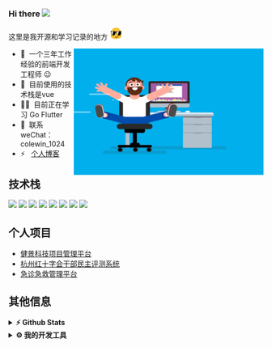 ### Hi there <img src="https://media.giphy.com/media/hvRJCLFzcasrR4ia7z/giphy.gif" width="5%">
这里是我开源和学习记录的地方 <img src="./gifs/emoji.gif" height="25" width="25" alt="GIF"/>
<br/>

<img src="./gifs/coder.gif" align="right" height="250" width="375" alt="GIF"/>

- 🔭 &nbsp;一个三年工作经验的前端开发工程师 :wink:
- 🌱 &nbsp;目前使用的技术栈是vue
- 👨‍💻 &nbsp;目前正在学习 Go Flutter
- 💬 &nbsp;联系weChat：colewin_1024
- ⚡ &nbsp; [个人博客](https://jeckwell.info)


## 技术栈

![](https://img.shields.io/badge/vue-v2.6.2/3.2.0-informational?style=flat&logo=vue.js&logoColor=green&color=2bbc8a)
![](https://img.shields.io/badge/JS-JavaScript-informational?style=flat&logo=javascript&logoColor=yellow&color=2bbc8a)
![](https://img.shields.io/badge/Axios-v0.19.0-informational?style=flat&logo=Axios&logoColor=skyblue&color=2bbc8a)
![](https://img.shields.io/badge/npm-v10.2.0-informational?style=flat&logo=npm&logoColor=red&color=2bbc8a)
![](https://img.shields.io/badge/mysql-v8.0-informational?style=flat&logo=Mysql&logoColor=yellow&color=2bbc8a)
![](https://img.shields.io/badge/golang-v1.19.0-informational?style=flat&logo=Go&logoColor=blue&color=2bbc8a)
![](https://img.shields.io/badge/gitlab-informational?style=flat&logo=gitlab&color=2bbc8a)
![](https://img.shields.io/badge/uni_app-informational?style=flat&logo=PowerBI&logoColor=blue&color=2bbc8a)



## 个人项目

-  <a target="_blank" href="http://111.0.98.212:8090">健景科技项目管理平台</a>
-  <a target="_blank" href="http://115.238.103.228:9090">杭州红十字会干部民主评测系统</a>
-  <a target="_blank" href="http://111.0.98.212:8081">急诊急救管理平台</a>


## 其他信息
<details>
  <summary><b>⚡ Github Stats</b></summary>
  <br />
  <img height="180em" src="https://github-readme-stats.vercel.app/api?username=Kevin-Jii&show_icons=true&hide_border=true&&count_private=true&include_all_commits=true" />
  <img height="180em" src="https://github-readme-stats.vercel.app/api/top-langs/?username=Kevin-Jii&exclude_repo=KNN-Image-Classification&show_icons=true&hide_border=true&layout=compact&langs_count=8"/>
</details>

<details>
  <br />
  <summary><b>⚙️ 我的开发工具</b></summary>
  	<ul>
  	    <li><b>系统:</b> MacOS 13 Ventura & windows 11</li>
	    <li><b>笔记本: </b> Macbook Pro M3 & windows 11</li>
  	    <li><b>浏览器: </b> Chrome & Safari & Firefox</li>
	    <li><b>终端: </b> ZSH: Oh My Zsh </li>
	    <li><b>编辑器:</b> webStorm & vsCode & Hbuider</li>
 	    <li><b>其他工具:</b> Postman, Notion, Xshell, FinalShell</li>
	</ul>
</details>
